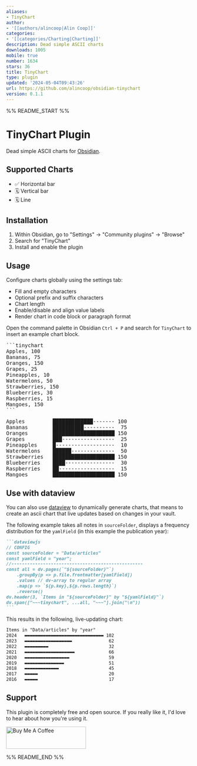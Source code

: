 ```yaml
---
aliases:
- TinyChart
author:
- '[[authors/alincoop|Alin Coop]]'
categories:
- '[[categories/Charting|Charting]]'
description: Dead simple ASCII charts
downloads: 1005
mobile: true
number: 1634
stars: 36
title: TinyChart
type: plugin
updated: '2024-05-04T09:43:26'
url: https://github.com/alincoop/obsidian-tinychart
version: 0.1.1
---
```


%% README_START %%

# TinyChart Plugin

Dead simple ASCII charts for [Obsidian](https://obsidian.md).

## Supported Charts

-   ✅ Horizontal bar
-   🗓️ Vertical bar
-   🗓️ Line

## Installation

1. Within Obsidian, go to "Settings" -> "Community plugins" -> "Browse"
2. Search for "TinyChart"
3. Install and enable the plugin

## Usage

Configure charts globally using the settings tab:

-   Fill and empty characters
-   Optional prefix and suffix characters
-   Chart length
-   Enable/disable and align value labels
-   Render chart in code block or paragraph format

Open the command palette in Obsidian `Ctrl + P` and search for `TinyChart` to insert an example chart block.

<pre>
```tinychart
Apples, 100
Bananas, 75
Oranges, 150
Grapes, 25
Pineapples, 10
Watermelons, 50
Strawberries, 150
Blueberries, 30
Raspberries, 15
Mangoes, 150
```
</pre>

<pre>
Apples         █████████████------- 100
Bananas        ██████████----------  75
Oranges        ████████████████████ 150
Grapes         ███-----------------  25
Pineapples     █-------------------  10
Watermelons    ██████--------------  50
Strawberries   ████████████████████ 150
Blueberries    ████----------------  30
Raspberries    ██------------------  15
Mangoes        ████████████████████ 150
</pre>

## Use with dataview
You can also use [dataview](https://github.com/blacksmithgu/obsidian-dataview) to dynamically generate 
charts, that means to create an ascii chart that live updates based on changes in your vault.

The following example takes all notes in `sourceFolder`, displays a frequency distribution for the 
`yamlField` (in this example the publication year):

````md
```dataviewjs
// CONFIG
const sourceFolder = "Data/articles"
const yamlField = "year";
//--------------------------------------------------
const all = dv.pages(`"${sourceFolder}"`)
    .groupBy(p => p.file.frontmatter[yamlField])
    .values // dv-array to regular array
    .map(p => `${p.key},${p.rows.length}`)
    .reverse()
dv.header(3, `Items in "${sourceFolder}" by "${yamlField}"`)
dv.span(["~~~tinychart", ...all, "~~~"].join("\n"))
```
````

This results in the following, live-updating chart:

```txt
Items in "Data/articles" by "year"
2024   ▬▬▬▬▬▬▬▬▬▬▬▬▬▬▬▬▬▬▬▬▬▬▬▬▬▬▬▬▬▬ 102
2023   ▬▬▬▬▬▬▬▬▬▬▬▬▬▬▬▬▬▬              62
2022   ▬▬▬▬▬▬▬▬▬                       32
2021   ▬▬▬▬▬▬▬▬▬▬▬▬▬▬▬▬▬▬▬             66
2020   ▬▬▬▬▬▬▬▬▬▬▬▬▬▬▬▬▬               59
2019   ▬▬▬▬▬▬▬▬▬▬▬▬▬▬▬                 51
2018   ▬▬▬▬▬▬▬▬▬▬▬▬▬                   45
2017   ▬▬▬▬▬                           20
2016   ▬▬▬▬▬                           17
```

## Support

This plugin is completely free and open source. If you really like it, I'd love to hear about how you're using it.

<a href="https://www.buymeacoffee.com/alincoop" target="_blank"><img src="https://cdn.buymeacoffee.com/buttons/v2/default-yellow.png" alt="Buy Me A Coffee" style="height: 60px !important;width: 217px !important;" ></a>


%% README_END %%